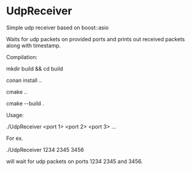 # UdpReceiver
Simple udp receiver based on boost::asio

Waits for udp packets on provided ports and prints out received packets along with timestamp.

Compilation:

mkdir build && cd build

conan install ..

cmake ..

cmake --build .


Usage:

./UdpReceiver <port 1> <port 2> <port 3> ...
  
 For ex.
 
 ./UdpReceiver 1234 2345 3456
 
 will wait for udp packets on ports 1234 2345 and 3456.

 
